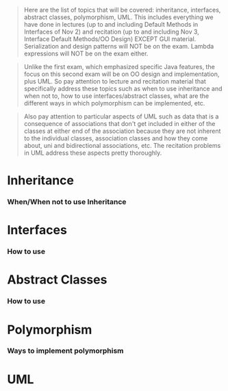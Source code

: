 >Here are the list of topics that will be covered: inheritance, interfaces, abstract classes, polymorphism, UML.
This includes everything we have done in lectures (up to and including Default Methods in Interfaces of Nov 2) and recitation (up to and including Nov 3, Interface Default Methods/OO Design) EXCEPT GUI material. Serialization and design patterns will NOT be on the exam. Lambda expressions will NOT be on the exam either.

>Unlike the first exam, which emphasized specific Java features, the focus on this second exam will be on OO design and implementation, plus UML. So pay attention to lecture and recitation material that specifically address these topics such as when to use inheritance and when not to, how to use interfaces/abstract classes, what are the different ways in which polymorphism can be implemented, etc.

>Also pay attention to particular aspects of UML such as data that is a consequence of associations that don't get included in either of the classes at either end of the association because they are not inherent to the individual classes, association classes and how they come about, uni and bidirectional associations, etc. The recitation problems in UML address these aspects pretty thoroughly.

# Inheritance
### When/When not to use Inheritance
# Interfaces
### How to use
# Abstract Classes
### How to use
# Polymorphism
### Ways to implement polymorphism
# UML
